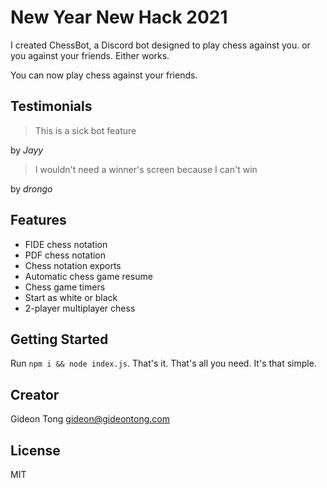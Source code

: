 # New Year New Hack 2021

I created ChessBot, a Discord bot designed to play chess against you. or you against your friends. Either works.

You can now play chess against your friends.

## Testimonials

> This is a sick bot feature

by *Jayy*

> I wouldn't need a winner's screen because I can't win

by *drongo*

## Features

* FIDE chess notation
* PDF chess notation
* Chess notation exports
* Automatic chess game resume
* Chess game timers
* Start as white or black
* 2-player multiplayer chess

## Getting Started

Run `npm i && node index.js`. That's it. That's all you need. It's that simple.

## Creator

Gideon Tong <gideon@gideontong.com>

## License

MIT
